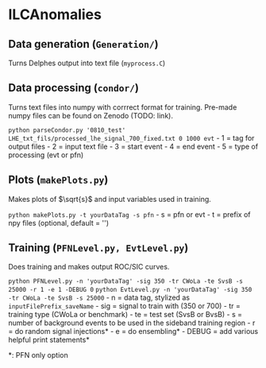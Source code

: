 # ILCAnomalies

## Data generation (`Generation/`)
Turns Delphes output into text file (`myprocess.C`)

## Data processing (`condor/`)
Turns text files into numpy with corrrect format for training.
Pre-made numpy files can be found on Zenodo (TODO: link).

`python parseCondor.py '0810_test' LHE_txt_fils/processed_lhe_signal_700_fixed.txt 0 1000 evt`
    - 1 = tag for output files 
    - 2 = input text file 
    - 3 = start event 
    - 4 = end event 
    - 5 = type of processing (evt or pfn)

## Plots (`makePlots.py`)
Makes plots of $\sqrt{s}$ and input variables used in training.

`python makePlots.py -t yourDataTag -s pfn`
    - s = pfn or evt 
    - t = prefix of npy files (optional, default = '')


## Training (`PFNLevel.py, EvtLevel.py`)
Does training and makes output ROC/SIC curves.

`python PFNLevel.py -n 'yourDataTag' -sig 350 -tr CWoLa -te SvsB -s 25000 -r 1 -e 1 -DEBUG 0`
`python EvtLevel.py -n 'yourDataTag' -sig 350 -tr CWoLa -te SvsB -s 25000`
    - n = data tag, stylized as `inputFilePrefix_saveName`
    - sig = signal to train with (350 or 700)
    - tr = training type (CWoLa or benchmark)
    - te = test set (SvsB or BvsB)
    - s = number of background events to be used in the sideband training region 
    - r = do random signal injections\*
    - e = do ensembling\*
    - DEBUG = add various helpful print statements\*

\*: PFN only option


